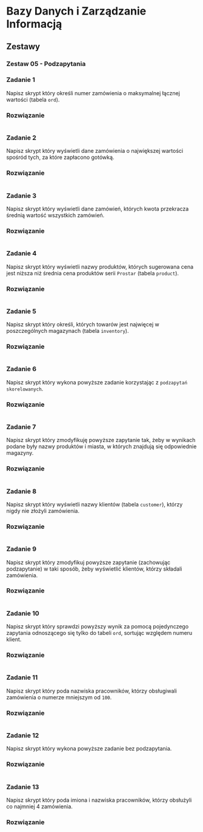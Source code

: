 # Bazy Danych i Zarządzanie Informacją

## Zestawy

### Zestaw 05 - Podzapytania

### Zadanie 1

Napisz skrypt który określi numer zamówienia o maksymalnej łącznej wartości (tabela ```ord```).

### Rozwiązanie

```

```

### Zadanie 2

Napisz skrypt który wyświetli dane zamówienia o największej wartości spośród tych, za które zapłacono gotówką.

### Rozwiązanie

```

```

### Zadanie 3

Napisz skrypt który wyświetli dane zamówień, których kwota przekracza średnią wartość wszystkich zamówień.

### Rozwiązanie

```

```

### Zadanie 4

Napisz skrypt który wyświetli nazwy produktów, których sugerowana cena jest niższa niż średnia cena produktów serii ```Prostar``` (tabela ```product```).

### Rozwiązanie

```

```

### Zadanie 5

Napisz skrypt który określi, których towarów jest najwięcej w poszczególnych magazynach (tabela ```inventory```).

### Rozwiązanie

```

```

### Zadanie 6

Napisz skrypt który wykona powyższe zadanie korzystając z ```podzapytań skorelowanych```.

### Rozwiązanie

```

```

### Zadanie 7

Napisz skrypt który zmodyfikuję powyższe zapytanie tak, żeby w wynikach podane były nazwy produktów i miasta, w których znajdują się odpowiednie magazyny.

### Rozwiązanie

```

```

### Zadanie 8

Napisz skrypt który wyświetli nazwy klientów (tabela ```customer```), którzy nigdy nie złożyli zamówienia.

### Rozwiązanie

```

```

### Zadanie 9

Napisz skrypt który zmodyfikuj powyższe zapytanie (zachowując podzapytanie) w taki sposób, żeby wyświetlić klientów, którzy składali zamówienia.

### Rozwiązanie

```

```

### Zadanie 10

Napisz skrypt który sprawdzi powyższy wynik za pomocą pojedynczego zapytania odnoszącego się tylko do tabeli ```ord```, sortując względem numeru klient.

### Rozwiązanie

```

```

### Zadanie 11

Napisz skrypt który poda nazwiska pracowników, którzy obsługiwali zamówienia o numerze mniejszym od ```100```.

### Rozwiązanie

```

```

### Zadanie 12

Napisz skrypt który wykona powyższe zadanie bez podzapytania.

### Rozwiązanie

```

```

### Zadanie 13

Napisz skrypt który poda imiona i nazwiska pracowników, którzy obsłużyli co najmniej 4 zamówienia.

### Rozwiązanie

```

```
